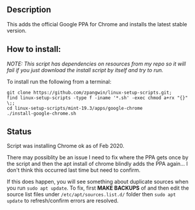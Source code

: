 
## Description

This adds the official Google PPA for Chrome and installs the latest stable version.

## How to install:

*NOTE: This script has dependencies on resources from my repo so it will fail if you just download the install script by itself and try to run.*

To install run the following from a terminal:

```
git clone https://github.com/zpangwin/linux-setup-scripts.git;
find linux-setup-scripts -type f -iname '*.sh' -exec chmod a+rx "{}" \;;
cd linux-setup-scripts/mint-19.3/apps/google-chrome
./install-google-chrome.sh
```

## Status

Script was installing Chrome ok as of Feb 2020.

There may possiblity be an issue I need to fix where the PPA gets once by the script and then the apt install of chrome blindly adds the PPA again... I don't think this occurred last time but need to confirm.

If this does happen, you will see something about duplicate sources when you run `sudo apt update`. To fix, first **MAKE BACKUPS** of and then edit the source list files under `/etc/apt/sources.list.d/` folder then `sudo apt update` to refresh/confirm errors are resolved.
